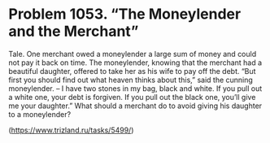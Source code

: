# Problem 1053. “The Moneylender and the Merchant”

Tale. One merchant owed a moneylender a large sum of money and could not pay it back on time. The moneylender, knowing that the merchant had a beautiful daughter, offered to take her as his wife to pay off the debt. “But first you should find out what heaven thinks about this,” said the cunning moneylender. – I have two stones in my bag, black and white. If you pull out a white one, your debt is forgiven. If you pull out the black one, you’ll give me your daughter.” What should a merchant do to avoid giving his daughter to a moneylender?

(https://www.trizland.ru/tasks/5499/)